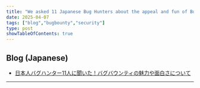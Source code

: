 ```yaml
---
title: "We asked 11 Japanese Bug Hunters about the appeal and fun of Bug Bounty!"
date: 2025-04-07
tags: ["blog","bugbounty","security"]
type: post
showTableOfContents: true
---
```


## Blog (Japanese)
- [日本人バグハンター11人に聞いた！バグバウンティの魅力や面白さについて](https://scgajge12.hatenablog.com/entry/bughunter_interview_11)

---
